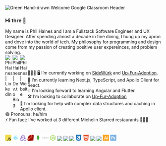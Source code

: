 ![Green Hand-drawn Welcome Google Classroom Header](https://user-images.githubusercontent.com/76078305/116914869-8d94ff00-ac08-11eb-8754-3a5b9a6456b6.png)

### Hi thre 👋
My name is Phil Haines and I am a Fullstack Software Engineer and UX Designer. After spending almost a decade in fine dining, I hung up my apron and dove into the world of tech. My philosophy for programming and design come from my passion of creating positive user expereinces, and problem solving.
<br />
<a href="https://www.linkedin.com/in/philip-haines/">
  <img align="left" alt="Phil Haines | LinkedIn" width="24px" src="https://pngimg.com/uploads/linkedIn/linkedIn_PNG38.png" />
</a>
<a href="https://dev.to/philiphaines">
  <img align="left" alt="Phil Haines | Dev.to Blog" width="24px" src="https://cdn.icon-icons.com/icons2/2248/PNG/512/dev_to_icon_136699.png" />
</a>
<a href="https://philiphaines.com">
  <img align="left" alt="Phil Haines | Website" width="24px" src="https://img.icons8.com/pastel-glyph/2x/website--v2.png" />
</a>

<br />
<br />
👨🏻‍💼 🖥   I’m currently working on <a href="https://github.com/philip-haines/SideWurk-Frontend">SideWürk</a> and <a href="https://github.com/philip-haines/up-fur-adoption">Up-Fur-Adoption</a>.
<br/>
🌱    I’m currently learning Next.js, TypeScript, and Apollo Client for React.
<br/>
💡     I'm looking forward to learning Angular and Flutter.
<br/>
🛠     I’m looking to collaborate on <a href="https://github.com/philip-haines/up-fur-adoption">Up-Fur-Adoption</a>
<br/>
🤔    I’m looking for help with complex data structures and caching in Apollo client.
<br/>
😄    Pronouns: he/him
<br/>
⚡    Fun fact: I've worked at 3 different Michelin Starred restaurants 👨🏻‍🍳.
<br />
<br />
<br />
<code><img height="20" src="https://raw.githubusercontent.com/github/explore/80688e429a7d4ef2fca1e82350fe8e3517d3494d/topics/javascript/javascript.png"></code>
<code><img height="20" src="https://raw.githubusercontent.com/github/explore/80688e429a7d4ef2fca1e82350fe8e3517d3494d/topics/react/react.png"></code>
<code><img height="20" src="https://raw.githubusercontent.com/devicons/devicon/0e565980d0a51fe7736bb090fb394659febfbe58/icons/redux/redux-original.svg"></code>
<code><img height="20" src="https://raw.githubusercontent.com/github/explore/80688e429a7d4ef2fca1e82350fe8e3517d3494d/topics/ruby/ruby.png"></code>
<code><img height="20" src="https://raw.githubusercontent.com/devicons/devicon/0e565980d0a51fe7736bb090fb394659febfbe58/icons/mongodb/mongodb-plain.svg"></code>
<code><img height="20" src="https://raw.githubusercontent.com/github/explore/80688e429a7d4ef2fca1e82350fe8e3517d3494d/topics/express/express.png"></code>
<code><img height="20" src="https://raw.githubusercontent.com/devicons/devicon/0e565980d0a51fe7736bb090fb394659febfbe58/icons/nodejs/nodejs-plain.svg"></code> 
<code><img height="20" src="https://cdn.worldvectorlogo.com/logos/apollo-graphql-1.svg"></code>
<code><img height="20" src="https://img.icons8.com/color/452/graphql.png"></code>
<code><img height="20" src="https://cdn.iconscout.com/icon/free/png-512/typescript-1174965.png"></code> 
<code><img height="20" src="https://raw.githubusercontent.com/devicons/devicon/0e565980d0a51fe7736bb090fb394659febfbe58/icons/css3/css3-plain.svg"></code> 
<code><img height="20" src="https://raw.githubusercontent.com/devicons/devicon/0e565980d0a51fe7736bb090fb394659febfbe58/icons/html5/html5-plain.svg"></code>
<code><img height="20" src="https://cdn-images-1.medium.com/max/228/1*13pvYrcH_xm6NPPb2PRYtw@2x.png"></code> 
<code><img height="20" src="https://rosenfeldmedia.com/enterprise2020/wp-content/uploads/sites/4/2020/08/InVision-App-logo.png"></code> 
<code><img height="20" src="https://raw.githubusercontent.com/devicons/devicon/0e565980d0a51fe7736bb090fb394659febfbe58/icons/illustrator/illustrator-plain.svg"></code> 
<code><img height="20" src="https://raw.githubusercontent.com/devicons/devicon/0e565980d0a51fe7736bb090fb394659febfbe58/icons/photoshop/photoshop-plain.svg"></code> 
